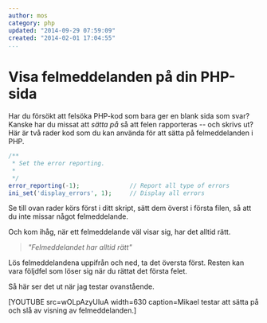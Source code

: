 ```yaml
---
author: mos
category: php
updated: "2014-09-29 07:59:09"
created: "2014-02-01 17:04:55"
...
```

Visa felmeddelanden på din PHP-sida
==================================

Har du försökt att felsöka PHP-kod som bara ger en blank sida som svar? Kanske har du missat att *sätta på* så att felen rapporteras -- och skrivs ut? Här är två rader kod som du kan använda för att sätta på felmeddelanden i PHP.

<!--more-->

```php
/**
 * Set the error reporting.
 *
 */
error_reporting(-1);              // Report all type of errors
ini_set('display_errors', 1);     // Display all errors 
```

Se till ovan rader körs först i ditt skript, sätt dem överst i första filen, så att du inte missar något felmeddelande.

Och kom ihåg, när ett felmeddelande väl visar sig, har det alltid rätt.

> *"Felmeddelandet har alltid rätt"*

Lös felmeddelandena uppifrån och ned, ta det översta först. Resten kan vara följdfel som löser sig när du rättat det första felet.

Så här ser det ut när jag testar ovanstående.

[YOUTUBE src=wOLpAzyUIuA width=630 caption=Mikael testar att sätta på och slå av visning av felmeddelanden.]
